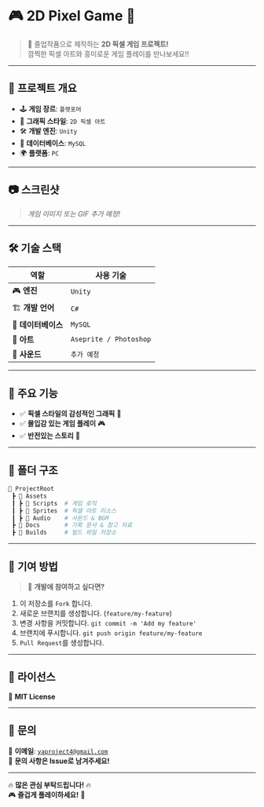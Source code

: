 # 🎮 **2D Pixel Game** 🎨   
> 🚀 졸업작품으로 제작하는 **2D 픽셀 게임 프로젝트!**  
> 깜찍한 픽셀 아트와 흥미로운 게임 플레이를 만나보세요!!  

---

## 🌟 **프로젝트 개요**
- 🕹️ **게임 장르**: `플랫포머`  
- 🎨 **그래픽 스타일**: `2D 픽셀 아트`  
- 🛠️ **개발 엔진**: `Unity`  
- 💾 **데이터베이스**: `MySQL`  
- 🌍 **플랫폼**: `PC`  

---

## 📷 **스크린샷**
> *게임 이미지 또는 GIF 추가 예정!*  

---

## 🛠 **기술 스택**
| 역할 | 사용 기술 |
|------|----------|
| 🎮 **엔진** | `Unity` |
| 🏗️ **개발 언어** | `C#` |
| 💾 **데이터베이스** | `MySQL` |
| 🎨 **아트** | `Aseprite / Photoshop` |
| 🎵 **사운드** | `추가 예정` |

---

## 📌 **주요 기능**
- ✅ **픽셀 스타일의 감성적인 그래픽** 🎨  
- ✅ **몰입감 있는 게임 플레이** 🎮  
- ✅ **반전있는 스토리** 🫢

---

## 📂 **폴더 구조**
```bash
📂 ProjectRoot
 ┣ 📂 Assets
 ┃ ┣ 📂 Scripts  # 게임 로직
 ┃ ┣ 📂 Sprites  # 픽셀 아트 리소스
 ┃ ┣ 📂 Audio    # 사운드 & BGM
 ┣ 📂 Docs       # 기획 문서 & 참고 자료
 ┣ 📂 Builds     # 빌드 파일 저장소
```

---

## 🤝 **기여 방법**
> 🎯 **개발에 참여하고 싶다면?**  


1. 이 저장소를 `Fork` 합니다.  
2. 새로운 브랜치를 생성합니다. (`feature/my-feature`)  
3. 변경 사항을 커밋합니다.  `git commit -m 'Add my feature'` 
4. 브랜치에 푸시합니다.  `git push origin feature/my-feature`   
5. `Pull Request`를 생성합니다.  

---

## 📜 **라이선스**
📝 **MIT License**  

---

## 🙌 **문의**
📧 **이메일**: [`yaproject4@gmail.com`](mailto:yaproject4@gmail.com)  
💬 **문의 사항은 Issue로 남겨주세요!**  

---

🔥 **많은 관심 부탁드립니다!** 🔥  
🎮 **즐겁게 플레이하세요!** 🚀  


